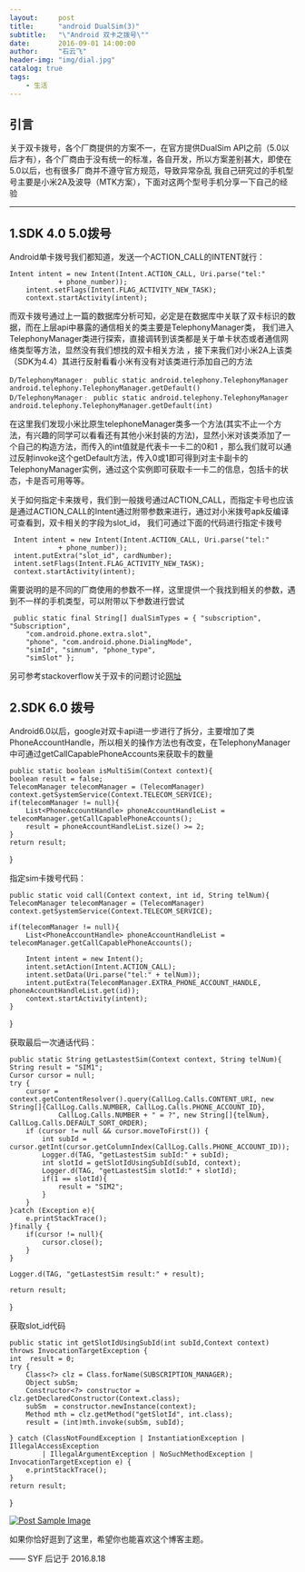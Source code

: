 ```yaml
---
layout:     post
title:      "android DualSim(3)"
subtitle:   "\"Android 双卡之拨号\""
date:       2016-09-01 14:00:00
author:     "石云飞"
header-img: "img/dial.jpg"
catalog: true
tags:
    - 生活
---
```

> 


## 引言
关于双卡拨号，各个厂商提供的方案不一，在官方提供DualSim API之前（5.0以后才有），各个厂商由于没有统一的标准，各自开发，所以方案差别甚大，即使在5.0以后，也有很多厂商并不遵守官方规范，导致异常杂乱
我自己研究过的手机型号主要是小米2A及波导（MTK方案），下面对这两个型号手机分享一下自己的经验


---

## 1.SDK 4.0  5.0拨号

Android单卡拨号我们都知道，发送一个ACTION_CALL的INTENT就行：
 
	Intent intent = new Intent(Intent.ACTION_CALL, Uri.parse("tel:"
                + phone_number));
        intent.setFlags(Intent.FLAG_ACTIVITY_NEW_TASK);
        context.startActivity(intent);
	
 

而双卡拨号通过上一篇的数据库分析可知，必定是在数据库中关联了双卡标识的数据，而在上层api中暴露的通信相关的类主要是TelephonyManager类，
我们进入TelephonyManager类进行探索，直接调转到该类都是关于单卡状态或者通信网络类型等方法，显然没有我们想找的双卡相关方法
，接下来我们对小米2A上该类（SDK为4.4）其进行反射看看小米有没有对该类进行添加自己的方法

	D/TelephonyManager﹕ public static android.telephony.TelephonyManager android.telephony.TelephonyManager.getDefault()
    D/TelephonyManager﹕ public static android.telephony.TelephonyManager android.telephony.TelephonyManager.getDefault(int)
	 
在这里我们发现小米比原生telephoneManager类多一个方法(其实不止一个方法，有兴趣的同学可以看看还有其他小米封装的方法)，显然小米对该类添加了一个自己的构造方法，而传入的int值就是代表卡一卡二的0和1
，那么我们就可以通过反射invoke这个getDefault方法，传入0或1即可得到对主卡副卡的TelephonyManager实例，通过这个实例即可获取卡一卡二的信息，包括卡的状态，卡是否可用等等。

关于如何指定卡来拨号，我们到一般拨号通过ACTION_CALL，而指定卡号也应该是通过ACTION_CALL的Intent通过附带参数来进行，通过对小米拨号apk反编译可查看到，双卡相关的字段为slot_id，
我们可通过下面的代码进行指定卡拨号

	 Intent intent = new Intent(Intent.ACTION_CALL, Uri.parse("tel:"
                + phone_number));
     intent.putExtra("slot_id", cardNumber);
     intent.setFlags(Intent.FLAG_ACTIVITY_NEW_TASK);
     context.startActivity(intent);
	 
需要说明的是不同的厂商使用的参数不一样，这里提供一个我找到相关的参数，遇到不一样的手机类型，可以附带以下参数进行尝试

	 public static final String[] dualSimTypes = { "subscription", "Subscription", 
        "com.android.phone.extra.slot", 
        "phone", "com.android.phone.DialingMode", 
        "simId", "simnum", "phone_type", 
        "simSlot" };
		
另可参考stackoverflow关于双卡的问题讨论[网址](http://stackoverflow.com/questions/13231962/call-from-second-sim)
		
		
## 2.SDK 6.0 拨号
Android6.0以后，google对双卡api进一步进行了拆分，主要增加了类PhoneAccountHandle，所以相关的操作方法也有改变，在TelephonyManager中可通过getCallCapablePhoneAccounts来获取卡的数量

	public static boolean isMultiSim(Context context){
    boolean result = false;
    TelecomManager telecomManager = (TelecomManager) context.getSystemService(Context.TELECOM_SERVICE);
    if(telecomManager != null){
        List<PhoneAccountHandle> phoneAccountHandleList = telecomManager.getCallCapablePhoneAccounts();
        result = phoneAccountHandleList.size() >= 2;
    }
    return result;
}

指定sim卡拨号代码：

	public static void call(Context context, int id, String telNum){
    TelecomManager telecomManager = (TelecomManager) context.getSystemService(Context.TELECOM_SERVICE);

    if(telecomManager != null){
        List<PhoneAccountHandle> phoneAccountHandleList = telecomManager.getCallCapablePhoneAccounts();

        Intent intent = new Intent();
        intent.setAction(Intent.ACTION_CALL);
        intent.setData(Uri.parse("tel:" + telNum));
        intent.putExtra(TelecomManager.EXTRA_PHONE_ACCOUNT_HANDLE, phoneAccountHandleList.get(id));
        context.startActivity(intent);
    }
}

获取最后一次通话代码：

	public static String getLastestSim(Context context, String telNum){
    String result = "SIM1";
    Cursor cursor = null;
    try {
        cursor = context.getContentResolver().query(CallLog.Calls.CONTENT_URI, new String[]{CallLog.Calls.NUMBER, CallLog.Calls.PHONE_ACCOUNT_ID},
                CallLog.Calls.NUMBER + " = ?", new String[]{telNum}, CallLog.Calls.DEFAULT_SORT_ORDER);
        if (cursor != null && cursor.moveToFirst()) {
            int subId = cursor.getInt(cursor.getColumnIndex(CallLog.Calls.PHONE_ACCOUNT_ID));
            Logger.d(TAG, "getLastestSim subId:" + subId);
            int slotId = getSlotIdUsingSubId(subId, context);
            Logger.d(TAG, "getLastestSim slotId:" + slotId);
            if(1 == slotId){
                result = "SIM2";
            }
        }
    }catch (Exception e){
        e.printStackTrace();
    }finally {
        if(cursor != null){
            cursor.close();
        }
    }

    Logger.d(TAG, "getLastestSim result:" + result);

    return result;
}

获取slot_id代码

	public static int getSlotIdUsingSubId(int subId,Context context) throws InvocationTargetException {
    int  result = 0;
    try {
        Class<?> clz = Class.forName(SUBSCRIPTION_MANAGER);
        Object subSm;
        Constructor<?> constructor = clz.getDeclaredConstructor(Context.class);
        subSm  = constructor.newInstance(context);
        Method mth = clz.getMethod("getSlotId", int.class);
        result = (int)mth.invoke(subSm, subId);

    } catch (ClassNotFoundException | InstantiationException | IllegalAccessException
            | IllegalArgumentException | NoSuchMethodException | InvocationTargetException e) {
        e.printStackTrace();
    }
    return result;
}





<a href="#">
    <img src="{{ site.baseurl }}/img/dial_end.jpg" alt="Post Sample Image">
</a>

如果你恰好逛到了这里，希望你也能喜欢这个博客主题。

—— SYF 后记于 2016.8.18


